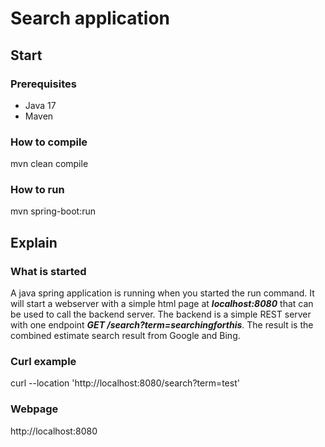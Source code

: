 # Search application

## Start
### Prerequisites
* Java 17
* Maven

### How to compile
mvn clean compile

### How to run
mvn spring-boot:run

## Explain
### What is started
A java spring application is running when you started the run command. 
It will start a webserver with a simple html page at ***localhost:8080***
that can be used to call the backend server.
The backend is a simple REST server with one endpoint ***GET /search?term=searchingforthis***.
The result is the combined estimate search result from Google and Bing.

### Curl example
curl --location 'http://localhost:8080/search?term=test'

### Webpage
http://localhost:8080